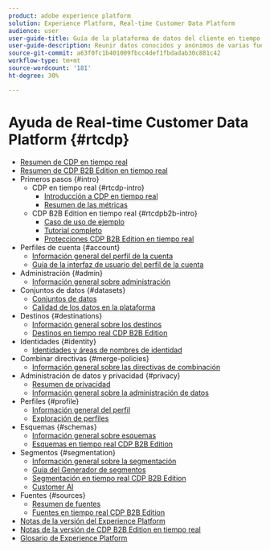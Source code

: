 ```yaml
---
product: adobe experience platform
solution: Experience Platform, Real-time Customer Data Platform
audience: user
user-guide-title: Guía de la plataforma de datos del cliente en tiempo real
user-guide-description: Reunir datos conocidos y anónimos de varias fuentes empresariales para crear perfiles de clientes, crear segmentos de audiencia a partir de esos perfiles y activar estos segmentos en destinos de terceros.
source-git-commit: a63f0fc1b401009fbcc4def1fbdadab30c881c42
workflow-type: tm+mt
source-wordcount: '181'
ht-degree: 30%

---
```



# Ayuda de Real-time Customer Data Platform {#rtcdp}

* [Resumen de CDP en tiempo real](overview.md)
* [Resumen de CDP B2B Edition en tiempo real](b2b-overview.md)
* Primeros pasos {#intro}
   * CDP en tiempo real {#rtcdp-intro}
      * [Introducción a CDP en tiempo real](get-started.md)
      * [Resumen de las métricas](home-page-dashboards.md)
   * CDP B2B Edition en tiempo real {#rtcdpb2b-intro}
      * [Caso de uso de ejemplo](./b2b-use-case.md)
      * [Tutorial completo](./b2b-tutorial.md)
      * [Protecciones CDP B2B Edition en tiempo real](b2b-guardrails.md)
* Perfiles de cuenta {#account}
   * [Información general del perfil de la cuenta](accounts/account-profile-overview.md)
   * [Guía de la interfaz de usuario del perfil de la cuenta](accounts/account-profile-ui-guide.md)
* Administración {#admin}
   * [Información general sobre administración](administration/admin-overview.md)
* Conjuntos de datos {#datasets}
   * [Conjuntos de datos](datasets/dataset.md)
   * [Calidad de los datos en la plataforma](datasets/data-quality.md)
* Destinos {#destinations}
   * [Información general sobre los destinos](destinations/overview.md)
   * [Destinos en tiempo real CDP B2B Edition](destinations/b2b.md)
* Identidades {#identity}
   * [Identidades y áreas de nombres de identidad](profile/identities-overview.md)
* Combinar directivas {#merge-policies}
   * [Información general sobre las directivas de combinación](profile/merge-policies.md)
* Administración de datos y privacidad {#privacy}
   * [Resumen de privacidad](privacy/privacy-overview.md)
   * [Información general sobre la administración de datos](privacy/data-governance-overview.md)
* Perfiles {#profile}
   * [Información general del perfil](profile/profile-overview.md)
   * [Exploración de perfiles](profile/profile-browse.md)
* Esquemas {#schemas}
   * [Información general sobre esquemas](schemas/overview.md)
   * [Esquemas en tiempo real CDP B2B Edition](schemas/b2b.md)
* Segmentos {#segmentation}
   * [Información general sobre la segmentación](segmentation/segmentation-overview.md)
   * [Guía del Generador de segmentos](segmentation/segment-builder-guide.md)
   * [Segmentación en tiempo real CDP B2B Edition](segmentation/b2b.md)
   * [Customer AI](segmentation/customer-ai.md)
* Fuentes {#sources}
   * [Resumen de fuentes](sources/sources-overview.md)
   * [Fuentes en tiempo real CDP B2B Edition](sources/b2b.md)
* [Notas de la versión del Experience Platform](https://www.adobe.com/go/platform-release-notes-en)
* [Notas de la versión de CDP B2B Edition en tiempo real](./b2b-release-notes.md)
* [Glosario de Experience Platform](https://www.adobe.com/go/platform-glossary-en)
